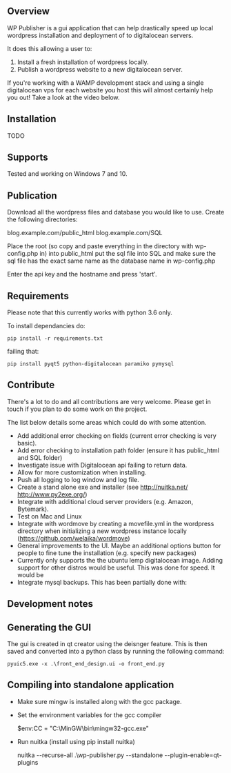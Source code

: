 Overview
--------

WP Publisher is a gui application that can help drastically speed up local wordpress installation and deployment of to digitalocean servers.

It does this allowing a user to:

1. Install a fresh installation of wordpress locally.
2. Publish a wordpress website to a new digitalocean server.

If you're working with a WAMP development stack and using a single digitalocean vps for each website you host this will almost certainly help you out! Take a look at the video below.

Installation
------------

TODO

## Supports

Tested and working on Windows 7 and 10.

Publication
-----------

Download all the wordpress files and database you would like to use.
Create the following directories:

blog.example.com/public_html
blog.example.com/SQL

Place the root (so copy and paste everything in the directory with wp-config.php in) into public_html
put the sql file into SQL and make sure the sql file has the exact same name as the database name in wp-config.php

Enter the api key and the hostname and press 'start'.


Requirements
------------

Please note that this currently works with python 3.6 only.

To install dependancies do:

    pip install -r requirements.txt

failing that:

    pip install pyqt5 python-digitalocean paramiko pymysql


## Contribute

There's a lot to do and all contributions are very welcome. Please get in touch if you plan to do some work on the project.

The list below details some areas which could do with some attention.

* Add additional error checking on fields (current error checking is very basic).
* Add error checking to installation path folder (ensure it has public_html and SQL folder)
* Investigate issue with Digitalocean api failing to return data.
* Allow for more customization when installing.
* Push all logging to log window and log file.
* Create a stand alone exe and installer (see http://nuitka.net/ http://www.py2exe.org/)
* Integrate with additional cloud server providers (e.g. Amazon, Bytemark).
* Test on Mac and Linux
* Integrate with wordmove by creating a movefile.yml in the wordpress directory when initializing a new wordpress instance locally (https://github.com/welaika/wordmove)
* General improvements to the UI. Maybe an additional options button for people to fine tune the installation (e.g. specify new packages)
* Currently only supports the the ubuntu lemp digitalocean image. Adding support for other distros would be useful. This was done for speed. It would be 
* Integrate mysql backups. This has been partially done with: 


Development notes
-----------------

Generating the GUI
------------------

The gui is created in qt creator using the deisnger feature. This is then saved and converted into a
python class by running the following command:

    pyuic5.exe -x .\front_end_design.ui -o front_end.py

Compiling into standalone application
--------------------------------------

* Make sure mingw is installed along with the gcc package.
* Set the environment variables for the gcc compiler

    $env:CC = "C:\MinGW\bin\mingw32-gcc.exe"

* Run nuitka (install using pip install nuitka)

    nuitka --recurse-all .\wp-publisher.py --standalone --plugin-enable=qt-plugins
